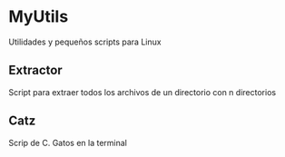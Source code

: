 # MyUtils
Utilidades y pequeños scripts para Linux

## Extractor
Script para extraer todos los archivos de un directorio con n directorios 

## Catz
Scrip de C. Gatos en la terminal

